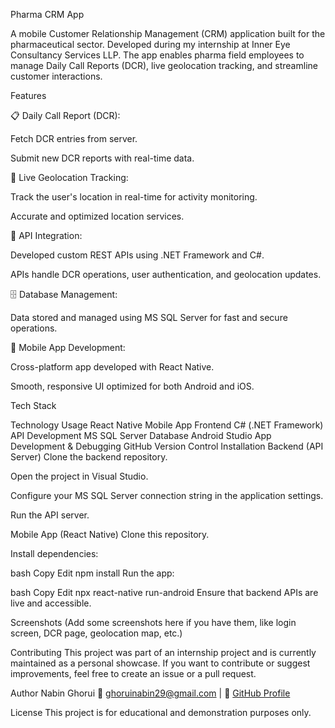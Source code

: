 Pharma CRM App

A mobile Customer Relationship Management (CRM) application built for the pharmaceutical sector. Developed during my internship at Inner Eye Consultancy Services LLP.
The app enables pharma field employees to manage Daily Call Reports (DCR), live geolocation tracking, and streamline customer interactions.

Features

📋 Daily Call Report (DCR):

Fetch DCR entries from server.

Submit new DCR reports with real-time data.

📍 Live Geolocation Tracking:

Track the user's location in real-time for activity monitoring.

Accurate and optimized location services.

🔗 API Integration:

Developed custom REST APIs using .NET Framework and C#.

APIs handle DCR operations, user authentication, and geolocation updates.

🗄️ Database Management:

Data stored and managed using MS SQL Server for fast and secure operations.

📱 Mobile App Development:

Cross-platform app developed with React Native.

Smooth, responsive UI optimized for both Android and iOS.

Tech Stack

Technology	Usage
React Native	Mobile App Frontend
C# (.NET Framework)	API Development
MS SQL Server	Database
Android Studio	App Development & Debugging
GitHub	Version Control
Installation
Backend (API Server)
Clone the backend repository.

Open the project in Visual Studio.

Configure your MS SQL Server connection string in the application settings.

Run the API server.

Mobile App (React Native)
Clone this repository.

Install dependencies:

bash
Copy
Edit
npm install
Run the app:

bash
Copy
Edit
npx react-native run-android
Ensure that backend APIs are live and accessible.

Screenshots
(Add some screenshots here if you have them, like login screen, DCR page, geolocation map, etc.)



Contributing
This project was part of an internship project and is currently maintained as a personal showcase.
If you want to contribute or suggest improvements, feel free to create an issue or a pull request.

Author
Nabin Ghorui
📧 ghoruinabin29@gmail.com | 🔗 [GitHub Profile](https://github.com/dev-nabin88)

License
This project is for educational and demonstration purposes only.
